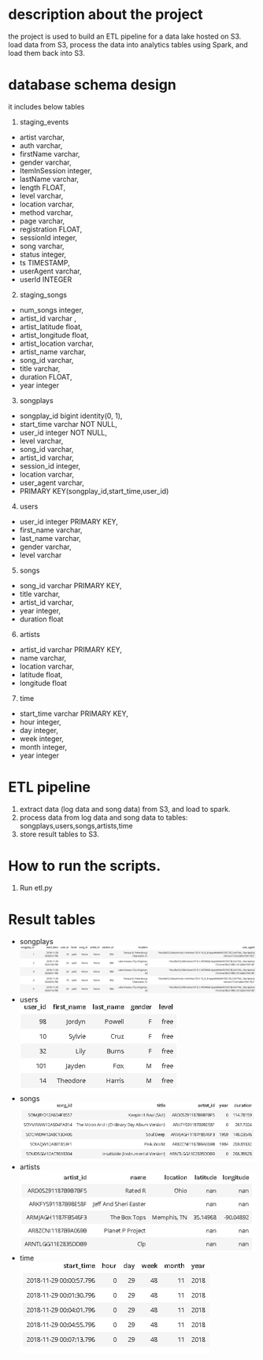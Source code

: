 # description about the project
the project is used to build an ETL pipeline for a data lake hosted on S3.  load data from S3, process the data into analytics tables using Spark, and load them back into S3.

# database schema design 
it includes below tables</p>
1. staging_events
 * artist    varchar,
 * auth      varchar,
 * firstName varchar,
 *  gender    varchar,
 * ItemInSession integer, 
 * lastName  varchar,
 * length    FLOAT,
 * level     varchar,
 * location  varchar,
 * method    varchar,
 * page      varchar,
 * registration  FLOAT,
 * sessionId  integer, 
 * song       varchar,
 * status     integer, 
 * ts         TIMESTAMP,
 * userAgent  varchar,
 * userId     INTEGER 

2. staging_songs
 * num_songs        integer, 
 * artist_id        varchar , 
 * artist_latitude  float, 
 * artist_longitude float,
 * artist_location  varchar, 
 * artist_name      varchar, 
 * song_id          varchar, 
 * title            varchar, 
 * duration         FLOAT,
 * year             integer     

3. songplays</br>
 * songplay_id bigint  identity(0, 1), 
 * start_time          varchar NOT NULL, 
 * user_id             integer NOT NULL, 
 * level               varchar, 
 * song_id             varchar, 
 * artist_id           varchar, 
 * session_id          integer, 
 * location            varchar, 
 * user_agent          varchar,
 * PRIMARY KEY(songplay_id,start_time,user_id)
                            

4. users</br>
 * user_id    integer PRIMARY KEY, 
 * first_name varchar, 
 * last_name  varchar, 
 * gender     varchar, 
 * level      varchar
 
5. songs</br>
 * song_id   varchar PRIMARY KEY, 
 * title     varchar, 
 * artist_id varchar, 
 * year      integer, 
 * duration  float
                    
6. artists</br>
 * artist_id varchar  PRIMARY KEY, 
 * name      varchar, 
 * location  varchar, 
 * latitude  float, 
 * longitude float
                            
7. time</br>
 * start_time varchar  PRIMARY KEY, 
 * hour    integer, 
 * day     integer, 
 * week    integer, 
 * month   integer, 
 * year    integer


# ETL pipeline
1. extract data (log data and song data) from S3, and load to spark.
2. process data from log data and song data to tables: songplays,users,songs,artists,time
3. store result tables to S3.

# How to run the scripts.
1. Run etl.py


# Result tables

* songplays</br>
![songplays](https://github.com/shirleyonwang/udacity_Data_Engineer/blob/master/project4_Spark/image/songplay.png?raw=true)
* users</br>
![users](https://github.com/shirleyonwang/udacity_Data_Engineer/blob/master/project4_Spark/image/user.png?raw=true)
* songs</br>
![songs](https://github.com/shirleyonwang/udacity_Data_Engineer/blob/master/project4_Spark/image/song.png?raw=true)
* artists</br>
![artists](https://github.com/shirleyonwang/udacity_Data_Engineer/blob/master/project4_Spark/image/artists.png?raw=true)
* time</br>
![time](https://github.com/shirleyonwang/udacity_Data_Engineer/blob/master/project4_Spark/image/time2.png?raw=true)
